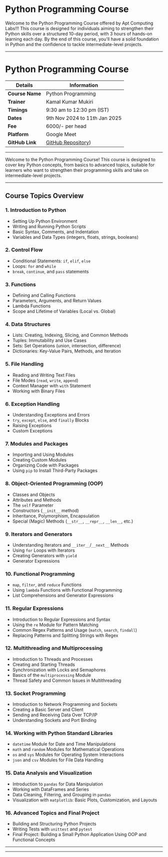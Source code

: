 # Python Programming Course

Welcome to the Python Programming Course offered by Apt Computing Labs!!!
This course is designed for individuals aiming to strengthen their Python skills over a structured 10-day period, with 3 hours of hands-on learning each day. By the end of this course, you'll have a solid foundation in Python and the confidence to tackle intermediate-level projects.

---
# Python Programming Course

| **Details**        | **Information**                       |
|--------------------|---------------------------------------
| **Course Name**    | Python Programming                   |
| **Trainer**        | Kamal Kumar Mukiri                   |
| **Timings**        | 9:30 am to 12:30 pm (IST)            |
| **Dates**          | 9th Nov 2024 to 11th Jan 2025        |
| **Fee**            | 6000/- per head                      |
| **Platform**       | Google Meet                          |
| **GitHub Link**    | [GitHub Repository](https://github.com/kamallearner123/APTPYTHNOV08/tree/main))              |

---

Welcome to the Python Programming Course! This course is designed to cover key Python concepts, from basics to advanced topics, suitable for learners who want to strengthen their programming skills and take on intermediate-level projects.

---

## Course Topics Overview

### 1. **Introduction to Python**
   - Setting Up Python Environment
   - Writing and Running Python Scripts
   - Basic Syntax, Comments, and Indentation
   - Variables and Data Types (integers, floats, strings, booleans)

### 2. **Control Flow**
   - Conditional Statements: `if`, `elif`, `else`
   - Loops: `for` and `while`
   - `break`, `continue`, and `pass` statements

### 3. **Functions**
   - Defining and Calling Functions
   - Parameters, Arguments, and Return Values
   - Lambda Functions
   - Scope and Lifetime of Variables (Local vs. Global)

### 4. **Data Structures**
   - Lists: Creating, Indexing, Slicing, and Common Methods
   - Tuples: Immutability and Use Cases
   - Sets: Set Operations (union, intersection, difference)
   - Dictionaries: Key-Value Pairs, Methods, and Iteration

### 5. **File Handling**
   - Reading and Writing Text Files
   - File Modes (`read`, `write`, `append`)
   - Context Manager with `with` Statement
   - Working with Binary Files

### 6. **Exception Handling**
   - Understanding Exceptions and Errors
   - `try`, `except`, `else`, and `finally` Blocks
   - Raising Exceptions
   - Custom Exceptions

### 7. **Modules and Packages**
   - Importing and Using Modules
   - Creating Custom Modules
   - Organizing Code with Packages
   - Using `pip` to Install Third-Party Packages

### 8. **Object-Oriented Programming (OOP)**
   - Classes and Objects
   - Attributes and Methods
   - The `self` Parameter
   - Constructors (`__init__` method)
   - Inheritance, Polymorphism, Encapsulation
   - Special (Magic) Methods (`__str__`, `__repr__`, `__len__`, etc.)

### 9. **Iterators and Generators**
   - Understanding Iterators and `__iter__`/`__next__` Methods
   - Using `for` Loops with Iterators
   - Creating Generators with `yield`
   - Generator Expressions

### 10. **Functional Programming**
   - `map`, `filter`, and `reduce` Functions
   - Using `lambda` Functions with Functional Programming
   - List Comprehensions and Generator Expressions

### 11. **Regular Expressions**
   - Introduction to Regular Expressions and Syntax
   - Using the `re` Module for Pattern Matching
   - Common Regex Patterns and Usage (`match`, `search`, `findall`)
   - Replacing Patterns and Splitting Strings with Regex

### 12. **Multithreading and Multiprocessing**
   - Introduction to Threads and Processes
   - Creating and Starting Threads
   - Synchronization with Locks and Semaphores
   - Basics of the `multiprocessing` Module
   - Thread Safety and Common Issues in Multithreading

### 13. **Socket Programming**
   - Introduction to Network Programming and Sockets
   - Creating a Basic Server and Client
   - Sending and Receiving Data Over TCP/IP
   - Understanding Sockets and Port Binding

### 14. **Working with Python Standard Libraries**
   - `datetime` Module for Date and Time Manipulations
   - `math` and `random` Modules for Mathematical Operations
   - `os` and `sys` Modules for Operating System Interactions
   - `json` and `csv` Modules for File Data Handling

### 15. **Data Analysis and Visualization**
   - Introduction to `pandas` for Data Manipulation
   - Working with DataFrames and Series
   - Data Cleaning, Filtering, and Grouping in `pandas`
   - Visualization with `matplotlib`: Basic Plots, Customization, and Layouts

### 16. **Advanced Topics and Final Project**
   - Building and Structuring Python Projects
   - Writing Tests with `unittest` and `pytest`
   - Final Project: Building a Small Python Application Using OOP and Functional Concepts

---

---

